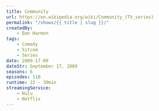 ```yaml
---
title: Community
url: https://en.wikipedia.org/wiki/Community_(TV_series)
permalink: "/shows/{{ title | slug }}/"
createdBy: 
    - Dan Harmon
tags:
    - Comedy
    - Sitcom
    - Series
date: 2009-17-09
dateStr: September 17, 2009
seasons: 6
episodes: 110 
runtime: 22 - 30min
streamingService:
    - Hulu
    - Netflix
---
```

